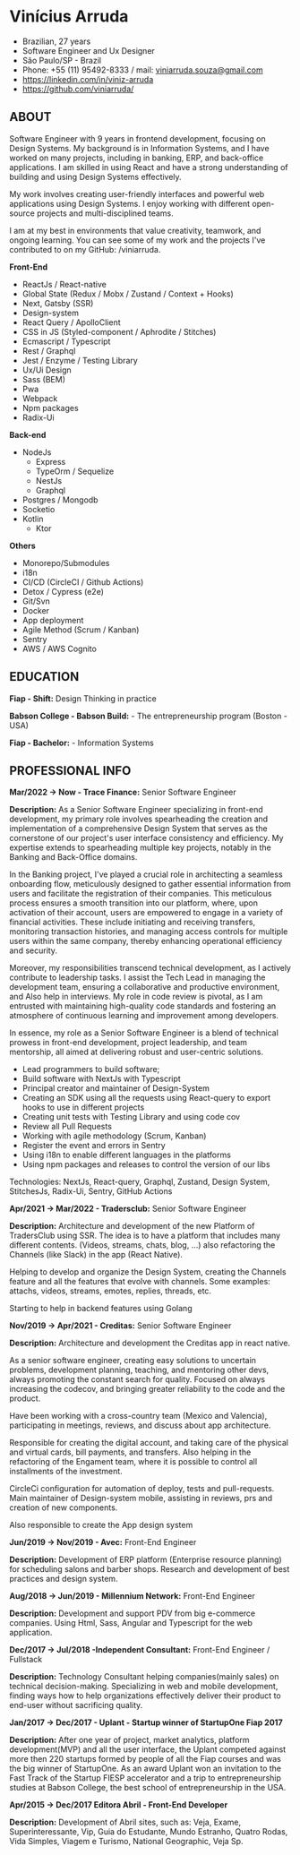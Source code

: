 # Vinícius Arruda

- Brazilian, 27 years
- Software Engineer and Ux Designer
- São Paulo/SP - Brazil
- Phone: +55 (11) 95492-8333 / mail: viniarruda.souza@gmail.com
- https://linkedin.com/in/viniz-arruda
- https://github.com/viniarruda/

## ABOUT

Software Engineer with 9 years in frontend development, focusing on Design Systems. My background is in Information Systems, and I have worked on many projects, including in banking, ERP, and back-office applications. I am skilled in using React and have a strong understanding of building and using Design Systems effectively.

My work involves creating user-friendly interfaces and powerful web applications using Design Systems. I enjoy working with different open-source projects and multi-disciplined teams.

I am at my best in environments that value creativity, teamwork, and ongoing learning. You can see some of my work and the projects I've contributed to on my GitHub: /viniarruda.

**Front-End**

- ReactJs / React-native
- Global State (Redux / Mobx / Zustand / Context + Hooks)
- Next, Gatsby (SSR)
- Design-system
- React Query / ApolloClient
- CSS in JS (Styled-component / Aphrodite / Stitches)
- Ecmascript / Typescript
- Rest / Graphql
- Jest / Enzyme / Testing Library
- Ux/Ui Design
- Sass (BEM)
- Pwa
- Webpack
- Npm packages
- Radix-Ui

**Back-end**
- NodeJs 
  - Express
  - TypeOrm / Sequelize
  - NestJs
  - Graphql
- Postgres / Mongodb
- Socketio
- Kotlin
    - Ktor

**Others**
- Monorepo/Submodules
- i18n
- CI/CD (CircleCI / Github Actions)
- Detox / Cypress (e2e)
- Git/Svn
- Docker
- App deployment
- Agile Method (Scrum / Kanban)
- Sentry
- AWS / AWS Cognito

## EDUCATION 

**Fiap - Shift:** Design Thinking in practice

**Babson College - Babson Build:** - The entrepreneurship program (Boston - USA)

**Fiap - Bachelor:** - Information Systems

## PROFESSIONAL INFO

**Mar/2022 -> Now - Trace Finance:** Senior Software Engineer

**Description:** As a Senior Software Engineer specializing in front-end development, my primary role involves spearheading the creation and implementation of a comprehensive Design System that serves as the cornerstone of our project's user interface consistency and efficiency. My expertise extends to spearheading multiple key projects, notably in the Banking and Back-Office domains.

In the Banking project, I've played a crucial role in architecting a seamless onboarding flow, meticulously designed to gather essential information from users and facilitate the registration of their companies. This meticulous process ensures a smooth transition into our platform, where, upon activation of their account, users are empowered to engage in a variety of financial activities. These include initiating and receiving transfers, monitoring transaction histories, and managing access controls for multiple users within the same company, thereby enhancing operational efficiency and security.

Moreover, my responsibilities transcend technical development, as I actively contribute to leadership tasks. I assist the Tech Lead in managing the development team, ensuring a collaborative and productive environment, and Also help in interviews. My role in code review is pivotal, as I am entrusted with maintaining high-quality code standards and fostering an atmosphere of continuous learning and improvement among developers. 

In essence, my role as a Senior Software Engineer is a blend of technical prowess in front-end development, project leadership, and team mentorship, all aimed at delivering robust and user-centric solutions.

- Lead programmers to build software;
- Build software with NextJs with Typescript
- Principal creator and maintainer of Design-System
- Creating an SDK using all the requests using React-query to export hooks to use in different projects
- Creating unit tests with Testing Library and using code cov
- Review all Pull Requests
- Working with agile methodology (Scrum, Kanban)
- Register the event and errors in Sentry
- Using i18n to enable different languages in the platforms
- Using npm packages and releases to control the version of our libs

Technologies: NextJs, React-query, Graphql, Zustand, Design System, StitchesJs, Radix-Ui, Sentry, GitHub Actions

**Apr/2021 -> Mar/2022 - Tradersclub:** Senior Software Engineer

**Description:** Architecture and development of the new Platform of TradersClub using SSR. The idea is to have a platform that includes many different contents. (Videos, streams, chats, blog, ...) also refactoring the Channels (like Slack) in the app (React Native).

Helping to develop and organize the Design System, creating the Channels feature and all the features that evolve with channels.
Some examples: attachs, videos, streams, emotes, replies, threads, etc.

Starting to help in backend features using Golang

**Nov/2019 -> Apr/2021 - Creditas:** Senior Software Engineer

**Description:** Architecture and development the Creditas app in react native.

As a senior software engineer, creating easy solutions to uncertain problems, development planning, teaching, and mentoring other devs, always promoting the constant search for quality. Focused on always increasing the codecov, and bringing greater reliability to the code and the product.

Have been working with a cross-country team (Mexico and Valencia), participating in meetings, reviews, and discuss about app architecture.

Responsible for creating the digital account, and taking care of the physical and virtual cards, bill payments, and transfers. Also helping in the refactoring of the Engament team, where it is possible to control all installments of the investment.

CircleCi configuration for automation of deploy, tests and pull-requests. Main maintainer of Design-system mobile, assisting in reviews, prs and creation of new components.

Also responsible to create the App design system 

**Jun/2019 -> Nov/2019 - Avec:** Front-End Engineer

**Description:** Development of ERP platform (Enterprise resource planning) for scheduling salons and barber shops. Research and development of best practices and design system.

**Aug/2018 -> Jun/2019 - Millennium Network:** Front-End Engineer

**Description:** Development and support PDV from big e-commerce companies. Using Html, Sass, Angular and Typescript for the web application.

**Dec/2017 -> Jul/2018 -Independent Consultant:** Front-End Engineer / Fullstack

**Description:** Technology Consultant helping companies(mainly sales) on technical decision-making. Specializing in web and mobile development, finding ways how to help organizations effectively deliver their product to end-user without sacrificing quality.

**Jan/2017 -> Dec/2017 - Uplant - Startup winner of StartupOne Fiap 2017**

**Description:** After one year of project, market analytics, platform development(MVP) and all the user interface, the Uplant competed against more then 220 startups formed by people of all the Fiap courses and was the big winner of StartupOne. As an award Uplant won an invitation to the Fast Track of the Startup FIESP accelerator and a trip to entrepreneurship studies at Babson College, the best school of entrepreneurship in the USA.

**Apr/2015 -> Dec/2017 Editora Abril - Front-End Developer**

**Description:** Development of Abril sites, such as: Veja, Exame, Superinteressante, Vip, Guia do Estudante, Mundo Estranho, Quatro Rodas, Vida Simples, Viagem e Turismo, National Geographic, Veja Sp. 
